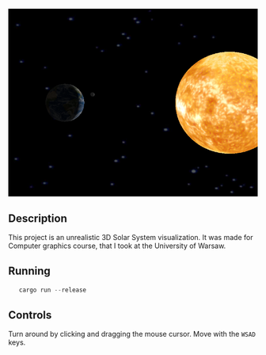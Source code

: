 ![scr](/assets/screenshot.png?raw=true "Screenshot")

## Description
This project is an unrealistic 3D Solar System visualization. 
It was made for Computer graphics course, that I took at the University of Warsaw.

## Running
```rust
   cargo run --release
```

## Controls

Turn around by clicking and dragging the mouse cursor.
Move with the `WSAD` keys.
